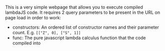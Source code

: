This is a very simple webpage that allows you to execute compiled lambdaJS code.
It requires 2 query parameters to be present in the URL on page load in order to work:
- constructors: An ordered list of constructor names and their parameter count. E.g. `[["Z", 0], ["S", 1]]`
- func: The pure javascript lambda calculus function that the code compiled into